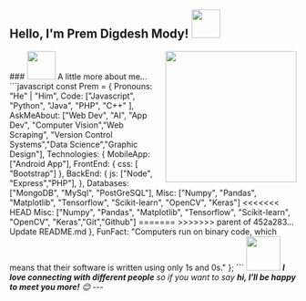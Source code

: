 <h2>Hello, I'm Prem Digdesh Mody! <img src="https://media.giphy.com/media/12oufCB0MyZ1Go/giphy.gif" width="50"></h2>
<img align='right' src="https://media.giphy.com/media/M9gbBd9nbDrOTu1Mqx/giphy.gif" width="230">
### <img src="https://media.giphy.com/media/VgCDAzcKvsR6OM0uWg/giphy.gif" width="50"> A little more about me...  
```javascript
const Prem = {
    Pronouns: "He" | "Him",
    Code: ["Javascript", "Python", "Java", "PHP", "C++" ],
    AskMeAbout: ["Web Dev", "AI", "App Dev", "Computer Vision","Web Scraping",
                 "Version Control Systems","Data Science","Graphic Design"],
    Technologies: {
        MobileApp: ["Android App"],
        FrontEnd: {
            css: [ "Bootstrap"]
        },
        BackEnd: {
            js: ["Node", "Express","PHP"],
        },
        Databases: ["MongoDB", "MySql", "PostGreSQL"],
        Misc: ["Numpy", "Pandas", "Matplotlib", "Tensorflow", "Scikit-learn", "OpenCV", "Keras"]
<<<<<<< HEAD
        Misc: ["Numpy", "Pandas", "Matplotlib", "Tensorflow", 
               "Scikit-learn", "OpenCV", "Keras","Git","Github"]
=======
>>>>>>> parent of 452a283... Update README.md
    },
    FunFact: "Computers run on binary code, which means that 
              their software is written using only 1s and 0s."
};
```
<img src="https://media.giphy.com/media/LnQjpWaON8nhr21vNW/giphy.gif" width="60"> <em><b>I love connecting with different people</b> so if you want to say <b>hi, I'll be happy to meet you more!</b> 😊</em>
---
